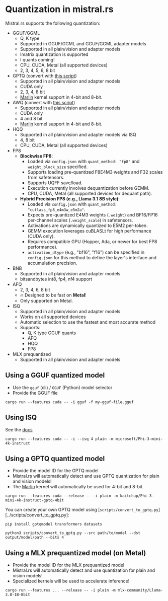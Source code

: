 # Quantization in mistral.rs

Mistral.rs supports the following quantization:
- GGUF/GGML
    - Q, K type
    - Supported in GGUF/GGML and GGUF/GGML adapter models
    - Supported in all plain/vision and adapter models
    - Imatrix quantization is supported
    - I quants coming!
    - CPU, CUDA, Metal (all supported devices)
    - 2, 3, 4, 5, 6, 8 bit
- GPTQ (convert with [this script](../scripts/convert_to_gptq.py))
    - Supported in all plain/vision and adapter models
    - CUDA only
    - 2, 3, 4, 8 bit
    - [Marlin](https://github.com/IST-DASLab/marlin) kernel support in 4-bit and 8-bit.
- AWQ (convert with [this script](../scripts/convert_awq_marlin.py))
    - Supported in all plain/vision and adapter models
    - CUDA only
    - 4 and 8 bit
    - [Marlin](https://github.com/IST-DASLab/marlin) kernel support in 4-bit and 8-bit.
- HQQ
    - Supported in all plain/vision and adapter models via ISQ
    - 4, 8 bit
    - CPU, CUDA, Metal (all supported devices)
- FP8
    - **Blockwise FP8**:
        - Loaded via `config.json` with `quant_method: "fp8"` and `weight_block_size` specified.
        - Supports loading pre-quantized F8E4M3 weights and F32 scales from safetensors.
        - Supports UQFF save/load.
        - Execution currently involves dequantization before GEMM.
        - CPU, CUDA, Metal (all supported devices for dequant path).
    - **Hybrid Precision FP8 (e.g., Llama 3.1 8B style)**:
        - Loaded via `config.json` with `quant_method: "cutlass_fp8_e4m3w_e5m2a"`.
        - Expects pre-quantized E4M3 weights (`.weight`) and BF16/FP16 per-channel scales (`.weight_scale`) in safetensors.
        - Activations are dynamically quantized to E5M2 per-token.
        - GEMM execution leverages cuBLASLt for high performance (CUDA only).
        - Requires compatible GPU (Hopper, Ada, or newer for best FP8 performance).
        - `activation_dtype` (e.g., "bf16", "f16") can be specified in `config.json` for this method to define the layer's interface and accumulation precision.
- BNB
    - Supported in all plain/vision and adapter models
    - bitsandbytes int8, fp4, nf4 support
- AFQ
    - 2, 3, 4, 6, 8 bit
    - 🔥 Designed to be fast on **Metal**!
    - Only supported on Metal.
- ISQ
    - Supported in all plain/vision and adapter models
    - Works on all supported devices
    - Automatic selection to use the fastest and most accurate method
    - Supports:
      - Q, K type GGUF quants
      - AFQ
      - HQQ
      - FP8
- MLX prequantized
    - Supported in all plain/vision and adapter models

## Using a GGUF quantized model
- Use the `gguf` (cli) / `GGUF` (Python) model selector
- Provide the GGUF file

```
cargo run --features cuda -- -i gguf -f my-gguf-file.gguf
```

## Using ISQ
See the [docs](ISQ.md)

```
cargo run --features cuda -- -i --isq 4 plain -m microsoft/Phi-3-mini-4k-instruct
```

## Using a GPTQ quantized model
- Provide the model ID for the GPTQ model
- Mistral.rs will automatically detect and use GPTQ quantization for plain and vision models!
- The [Marlin](https://github.com/IST-DASLab/marlin) kernel will automatically be used for 4-bit and 8-bit.

```
cargo run --features cuda --release -- -i plain -m kaitchup/Phi-3-mini-4k-instruct-gptq-4bit
```

You can create your own GPTQ model using [`scripts/convert_to_gptq.py`][../scripts/convert_to_gptq.py]:
```
pip install gptqmodel transformers datasets

python3 scripts/convert_to_gptq.py --src path/to/model --dst output/model/path --bits 4
```

## Using a MLX prequantized model (on Metal)
- Provide the model ID for the MLX prequantized model
- Mistral.rs will automatically detect and use quantization for plain and vision models!
- Specialized kernels will be used to accelerate inference!

```
cargo run --features ... --release -- -i plain -m mlx-community/Llama-3.8-1B-8bit
```